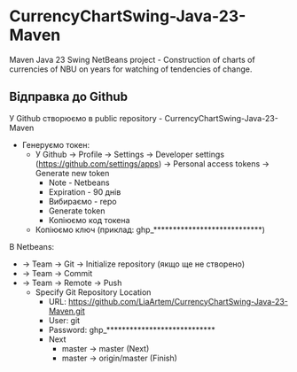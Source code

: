 # CurrencyChartSwing-Java-23-Maven
Maven Java 23 Swing NetBeans project - Construction of charts of currencies of NBU on years for watching of tendencies of change.

Відправка до Github
---------------------------------------------------------------------------------

У Github створюємо в public repository - CurrencyChartSwing-Java-23-Maven
- Генеруємо токен:
  - У Github -> Profile -> Settings -> Developer settings (https://github.com/settings/apps) -> Personal access tokens -> Generate new token
    - Note - Netbeans
    - Expiration - 90 днів
    - Вибираємо - repo
    - Generate token
    - Копіюємо код токена
  - Копіюємо ключ (приклад: ghp_****************************)

В Netbeans:
  - -> Team -> Git -> Initialize repository (якщо ще не створено)
  - -> Team -> Commit
  - -> Team -> Remote -> Push
    - Specify Git Repository Location
        - URL: https://github.com/LiaArtem/CurrencyChartSwing-Java-23-Maven.git
        - User: git
        - Password: ghp_****************************
        - Next
            - master -> master  (Next)
            - master -> origin/master  (Finish)